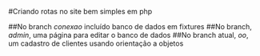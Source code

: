 #Criando rotas no site bem simples em php

##No branch _conexao_ incluído banco de dados em fixtures
##No branch, _admin_, uma página para editar o banco de dados
##No branch atual, _oo_, um cadastro de clientes usando orientação a objetos